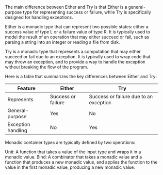 The main difference between Either and Try is that Either is a general-purpose type for representing success or failure,
while Try is specifically designed for handling exceptions.

Either is a monadic type that can represent two possible states: either a success value of type L or a failure value of
type R. It is typically used to model the result of an operation that may either succeed or fail, such as parsing a
string into an integer or reading a file from disk.

Try is a monadic type that represents a computation that may either succeed or fail due to an exception. It is typically
used to wrap code that may throw an exception, and to provide a way to handle the exception without breaking the flow of
the program.

Here is a table that summarizes the key differences between Either and Try:

| Feature            | 	Either            | Try                                    |
|--------------------|--------------------|----------------------------------------|
| Represents         | Success or failure | Success or failure due to an exception |
| General-purpose    | Yes                | No                                     |
| Exception handling | No                 | Yes                                    |


Monadic container types are typically defined by two operations:

Unit: A function that takes a value of the input type and wraps it in a monadic value.
Bind: A combinator that takes a monadic value and a function that produces a new monadic value, and applies the function to the value in the first monadic value, producing a new monadic value.
